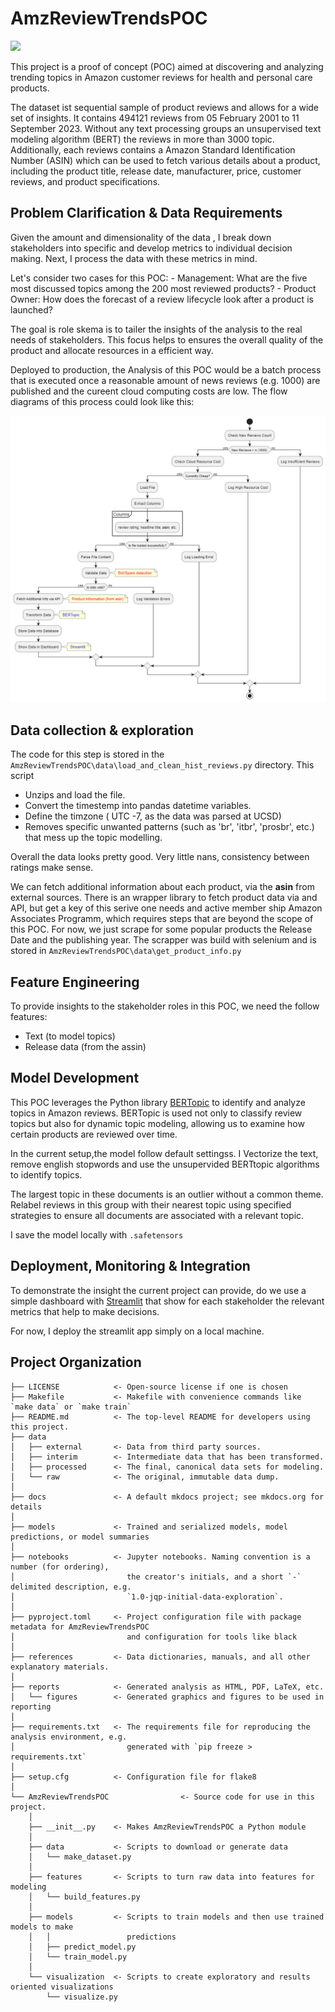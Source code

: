 # AmzReviewTrendsPOC

<a target="_blank" href="https://cookiecutter-data-science.drivendata.org/">
    <img src="https://img.shields.io/badge/CCDS-Project%20template-328F97?logo=cookiecutter" />
</a>

This project is a proof of concept (POC) aimed at discovering and analyzing trending topics in Amazon customer reviews for health and personal care products.

The dataset ist sequential sample of product reviews and allows for a wide set of insights. It contains 494121 reviews from 05 February 2001 to 11 September 2023. Without any text processing groups an unsupervised text modeling algorithm (BERT) the reviews in more than 3000 topic. Additionally, each reviews contains a Amazon Standard Identification Number (ASIN) which can be used to fetch various details about a product, including the product title, release date, manufacturer, price, customer reviews, and product specifications.

## Problem Clarification & Data Requirements

Given the amount and dimensionality of the data , I break down stakeholders into specific and develop metrics to individual decision making. Next, I process the data with these metrics in mind.

Let's consider two cases for this POC:
    - Management: What are the five most discussed topics among the 200 most reviewed products?
    - Product Owner: How does the forecast of a review lifecycle look after a product is launched?

The goal is role skema is to tailer the insights of the analysis to the real needs of stakeholders. This focus helps to ensures the overall quality of the product and allocate resources in a efficient way.

Deployed to production, the Analysis of this POC would be a batch process that is executed once a reasonable amount of news reviews (e.g. 1000) are published and the cureent cloud computing costs are low. The flow diagrams of this process  could look like this:

![flow](reports/flowdiagramm/1721376795149.png)

## Data collection & exploration

The code for this step is stored in the `AmzReviewTrendsPOC\data\load_and_clean_hist_reviews.py` directory. This script

- Unzips and load the file.
- Convert the timestemp into pandas datetime variables.
- Define the timzone ( UTC -7, as the data was parsed at UCSD)
- Removes specific unwanted patterns (such as 'br', 'itbr', 'prosbr', etc.) that mess up the topic modelling.

Overall the data looks pretty good. Very little nans, consistency between ratings make sense.

We can fetch additional information about each product, via the **asin** from  external sources.
There is an wrapper library to fetch product data via and API, but get a key of this serive one needs and active member ship Amazon Associates Programm, which requires steps that are beyond the scope of this POC. For now, we just scrape for some popular products the Release Date and the publishing year.
The scrapper was build with selenium and is stored in  `AmzReviewTrendsPOC\data\get_product_info.py`

## Feature Engineering

To provide insights to the stakeholder roles in this POC, we need the follow features:

- Text (to model topics)
- Release data (from the assin)

## Model Development

This POC leverages the Python library [BERTopic](https://pypi.org/project/bertopic/) to identify and analyze topics in Amazon reviews. BERTopic is used not only to classify review topics but also for dynamic topic modeling, allowing us to examine how certain products are reviewed over time.

In the current setup,the model follow  default settingss. I Vectorize the text, remove english stopwords and use the unsupervided BERTtopic algorithms to identify topics.

The largest topic in these documents is an outlier without a common theme. Relabel reviews in this group with their nearest topic using specified strategies to ensure all documents are associated with a relevant topic.

I save the model locally with `.safetensors`

## Deployment, Monitoring & Integration

To demonstrate the insight the current project can provide, do we use a simple dashboard with [Streamlit](https://streamlit.io/) that show for each stakeholder the relevant metrics that help to make decisions.

For now, I deploy the streamlit app simply on a local machine.

## Project Organization

```
├── LICENSE            <- Open-source license if one is chosen
├── Makefile           <- Makefile with convenience commands like `make data` or `make train`
├── README.md          <- The top-level README for developers using this project.
├── data
│   ├── external       <- Data from third party sources.
│   ├── interim        <- Intermediate data that has been transformed.
│   ├── processed      <- The final, canonical data sets for modeling.
│   └── raw            <- The original, immutable data dump.
│
├── docs               <- A default mkdocs project; see mkdocs.org for details
│
├── models             <- Trained and serialized models, model predictions, or model summaries
│
├── notebooks          <- Jupyter notebooks. Naming convention is a number (for ordering),
│                         the creator's initials, and a short `-` delimited description, e.g.
│                         `1.0-jqp-initial-data-exploration`.
│
├── pyproject.toml     <- Project configuration file with package metadata for AmzReviewTrendsPOC
│                         and configuration for tools like black
│
├── references         <- Data dictionaries, manuals, and all other explanatory materials.
│
├── reports            <- Generated analysis as HTML, PDF, LaTeX, etc.
│   └── figures        <- Generated graphics and figures to be used in reporting
│
├── requirements.txt   <- The requirements file for reproducing the analysis environment, e.g.
│                         generated with `pip freeze > requirements.txt`
│
├── setup.cfg          <- Configuration file for flake8
│
└── AmzReviewTrendsPOC                <- Source code for use in this project.
    │
    ├── __init__.py    <- Makes AmzReviewTrendsPOC a Python module
    │
    ├── data           <- Scripts to download or generate data
    │   └── make_dataset.py
    │
    ├── features       <- Scripts to turn raw data into features for modeling
    │   └── build_features.py
    │
    ├── models         <- Scripts to train models and then use trained models to make
    │   │                 predictions
    │   ├── predict_model.py
    │   └── train_model.py
    │
    └── visualization  <- Scripts to create exploratory and results oriented visualizations
        └── visualize.py
```
